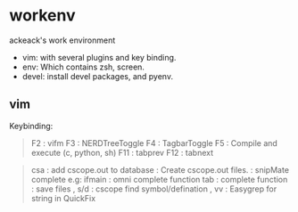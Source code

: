 workenv
=======

ackeack's work environment
- vim: with several plugins and key binding.
- env: Which contains zsh, screen.
- devel: install devel packages, and pyenv.

vim
------
Keybinding: 
> F2     : vifm
> F3     : NERDTreeToggle
> F4     : TagbarToggle
> F5     : Compile and execute (c, python, sh)
> F11    : tabprev
> F12    : tabnext

> csa    : add cscope.out to database
> <c-F12>           : Create cscope.out files.
> <c-j>             : snipMate complete e.g: ifmain<C-j>
> <c-x> <x-o>       : omni complete function
> tab               : complete function
> <c-s>             : save files
> <c-leasder>, s/d  : cscope find symbol/defination
> <leasder>, vv   : Easygrep for string in QuickFix

